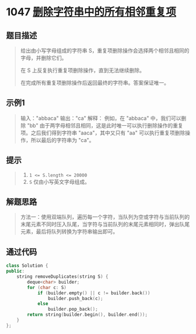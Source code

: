 # 1047 [删除字符串中的所有相邻重复项](https://leetcode-cn.com/problems/remove-all-adjacent-duplicates-in-string/)

## 题目描述

> 给出由小写字母组成的字符串 S，重复项删除操作会选择两个相邻且相同的字母，并删除它们。
>
> 在 S 上反复执行重复项删除操作，直到无法继续删除。
>
> 在完成所有重复项删除操作后返回最终的字符串。答案保证唯一。
>

## 示例1

> 输入："abbaca"
> 输出："ca"
> 解释：
> 例如，在 "abbaca" 中，我们可以删除 "bb" 由于两字母相邻且相同，这是此时唯一可以执行删除操作的重复项。之后我们得到字符串 "aaca"，其中又只有 "aa" 可以执行重复项删除操作，所以最后的字符串为 "ca"。

## 提示

>1. `1 <= S.length <= 20000`
>2. `S` 仅由小写英文字母组成。

## 解题思路

>方法一：使用双端队列，遍历每一个字符，当队列为空或字符与当前队列的末尾元素不同时压入队尾，当字符与当前队列的末尾元素相同时，弹出队尾元素，最后将队列转换为字符串输出即可。

## 通过代码

```cpp
class Solution {
public:
    string removeDuplicates(string S) {
        deque<char> builder;
        for (char c: S) 
            if (builder.empty() || c != builder.back())
                builder.push_back(c);
            else
                builder.pop_back();
        return string(builder.begin(), builder.end());
    }
};
```

